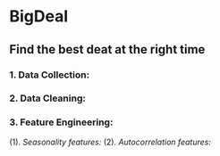 # BigDeal

## Find the best deat at the right time

### 1. Data Collection:

### 2. Data Cleaning:

### 3. Feature Engineering:
(1). *Seasonality features:*
(2). *Autocorrelation features:*



